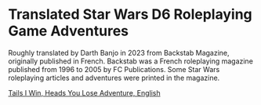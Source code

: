 # Translated Star Wars D6 Roleplaying Game Adventures

Roughly translated by Darth Banjo in 2023 from Backstab Magazine, originally published in French. Backstab was a French roleplaying magazine published from 1996 to 2005 by FC Publications. Some Star Wars roleplaying articles and adventures were printed in the magazine. 

[Tails I Win, Heads You Lose Adventure, English](https://github.com/DarthBanjo/swd6-fr-adventures/blob/main/01.md)
